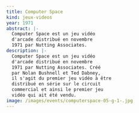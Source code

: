 ```yaml
---
title: Computer Space
kind: jeux-videos
year: 1971
abstract: |-
  Computer Space est un jeu vidéo
  d'arcade distribué en novembre
  1971 par Nutting Associates.
description: |-
  Computer Space est un jeu vidéo
  d'arcade distribué en novembre
  1971 par Nutting Associates. Créé
  par Nolan Bushnell et Ted Dabney,
  il s'agit du premier jeu vidéo à être
  distribué en série sur le circuit
  commercial et ainsi le premier jeu
  vidéo qui ait été vendu.
image: /images/events/computerspace-05-g-1-.jpg
---
```

